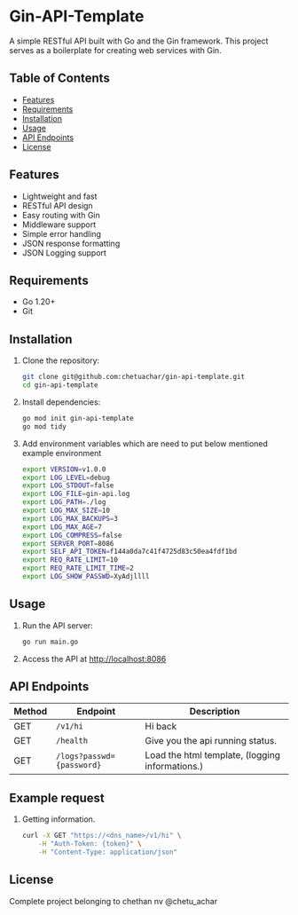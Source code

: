 # Gin-API-Template

A simple RESTful API built with Go and the Gin framework. This project serves as a boilerplate for creating web services with Gin.

## Table of Contents

- [Features](#features)
- [Requirements](#requirements)
- [Installation](#installation)
- [Usage](#usage)
- [API Endpoints](#api-endpoints)
- [License](#license)

## Features

- Lightweight and fast
- RESTful API design
- Easy routing with Gin
- Middleware support
- Simple error handling
- JSON response formatting
- JSON Logging support

## Requirements

- Go 1.20+
- Git

## Installation

1. Clone the repository:

    ```bash
    git clone git@github.com:chetuachar/gin-api-template.git
    cd gin-api-template
    ```

2. Install dependencies:

    ```bash
    go mod init gin-api-template
    go mod tidy
    ```

3. Add environment variables which are need to put below mentioned example environment

    ```bash
    export VERSION=v1.0.0
    export LOG_LEVEL=debug
    export LOG_STDOUT=false
    export LOG_FILE=gin-api.log
    export LOG_PATH=./log
    export LOG_MAX_SIZE=10
    export LOG_MAX_BACKUPS=3
    export LOG_MAX_AGE=7
    export LOG_COMPRESS=false
    export SERVER_PORT=8086
    export SELF_API_TOKEN=f144a0da7c41f4725d83c50ea4fdf1bd
    export REQ_RATE_LIMIT=10
    export REQ_RATE_LIMIT_TIME=2
    export LOG_SHOW_PASSWD=XyAdjllll

    ```

## Usage

1. Run the API server:

    ```bash
    go run main.go
    ```

2. Access the API at <http://localhost:8086>

## API Endpoints

| Method | Endpoint                             | Description                               |
|--------|--------------------------------------|-------------------------------------------|
| GET    | `/v1/hi` | Hi back |
| GET    | `/health` | Give you the api running status. |
| GET    | `/logs?passwd={password}` | Load the html template, (logging informations.) |

## Example request

1. Getting information.

    ```bash
    curl -X GET "https://<dns_name>/v1/hi" \
        -H "Auth-Token: {token}" \
        -H "Content-Type: application/json"
    ```

## License

Complete project belonging to chethan nv @chetu_achar